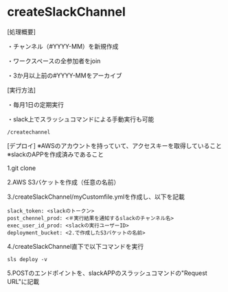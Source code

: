 # createSlackChannel
[処理概要]

・チャンネル（#YYYY-MM）を新規作成

・ワークスペースの全参加者をjoin

・3か月以上前の#YYYY-MMをアーカイブ

[実行方法]

・毎月1日の定期実行

・slack上でスラッシュコマンドによる手動実行も可能
```
/createchannel
```
[デプロイ]
※AWSのアカウントを持っていて、アクセスキーを取得していること
※slackのAPPを作成済みであること

1.git clone

2.AWS S3バケットを作成（任意の名前）

3./createSlackChannel/myCustomfile.ymlを作成し、以下を記載
```
slack_token: <slackのトークン>
post_chennel_prod: <＃実行結果を通知するslackのチャンネル名>
exec_user_id_prod: <slackの実行ユーザーID>
deployment_bucket: <2.で作成したS3バケットの名前>
```

4./createSlackChannel直下で以下コマンドを実行
```
sls deploy -v
```

5.POSTのエンドポイントを、slackAPPのスラッシュコマンドの"Request URL"に記載


